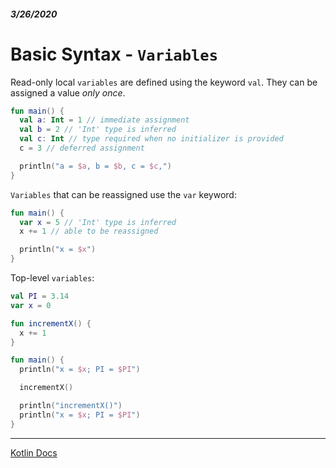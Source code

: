 ##### 3/26/2020
# Basic Syntax - `Variables`
Read-only local `variables` are defined using the keyword `val`.  They can be assigned a value _only once_.

```kotlin
fun main() {
  val a: Int = 1 // immediate assignment
  val b = 2 // 'Int' type is inferred
  val c: Int // type required when no initializer is provided
  c = 3 // deferred assignment

  println("a = $a, b = $b, c = $c,")
}
```

`Variables` that can be reassigned use the `var` keyword:

```kotlin
fun main() {
  var x = 5 // 'Int' type is inferred
  x += 1 // able to be reassigned

  println("x = $x")
}
```

Top-level `variables`:

```kotlin
val PI = 3.14
var x = 0

fun incrementX() {
  x += 1
}

fun main() {
  println("x = $x; PI = $PI")

  incrementX()

  println("incrementX()")
  println("x = $x; PI = $PI")
}
```

---

[Kotlin Docs](https://kotlinlang.org/docs/reference/basic-syntax.html)